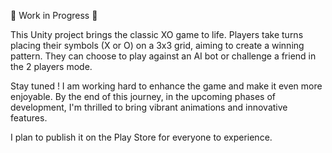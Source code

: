 🚧 Work in Progress 🚧

This Unity project brings the classic XO game to life. Players take turns placing their symbols (X or O) on a 3x3 grid, aiming to create a winning pattern. They can choose to play against an AI bot or challenge a friend in the 2 players mode.

Stay tuned ! I am working hard to enhance the game and make it even more enjoyable. By the end of this journey, in the upcoming phases of development, I'm thrilled to bring vibrant animations and innovative features.

I plan to publish it on the Play Store for everyone to experience.



